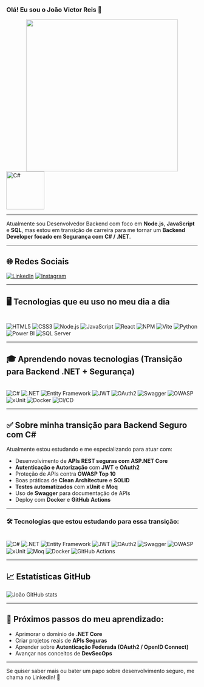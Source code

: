 ### Olá! Eu sou o João Victor Reis 👾

<div align="center">
  <img src="https://media3.giphy.com/media/v1.Y2lkPTc5MGI3NjExNzBraXZjeXpiMjg0emo2Mzk5NGY1dGMzMTZkZmx3eTJtdWlrM3Y4dyZlcD12MV9pbnRlcm5hbF9naWZfYnlfaWQmY3Q9Zw/iIqmM5tTjmpOB9mpbn/giphy.gif" width="400"/>
</div>

<img align="center" alt="C#" src="https://learn.microsoft.com/dotnet/media/logo_csharp.png" width="100"/>

---

Atualmente sou Desenvolvedor Backend com foco em **Node.js**, **JavaScript** e **SQL**, mas estou em transição de carreira para me tornar um **Backend Developer focado em Segurança com C# / .NET**.

---

## 🌐 Redes Sociais

[![LinkedIn](https://img.shields.io/badge/LinkedIn-0077B5?style=for-the-badge&logo=linkedin&logoColor=white)](https://www.linkedin.com/in/joaolimareis/)
[![Instagram](https://img.shields.io/badge/Instagram-%23E4405F.svg?style=for-the-badge&logo=Instagram&logoColor=white)](https://www.instagram.com/)

---

## 🖥️ Tecnologias que eu uso no meu dia a dia

<div style="display: inline_block"><br/>
    <img align="center" alt="HTML5" src="https://img.shields.io/badge/html5-%23E34F26.svg?style=for-the-badge&logo=html5&logoColor=white" />
    <img align="center" alt="CSS3" src="https://img.shields.io/badge/css3-%231572B6.svg?style=for-the-badge&logo=css3&logoColor=white" />
    <img align="center" alt="Node.js" src="https://img.shields.io/badge/node.js-6DA55F?style=for-the-badge&logo=node.js&logoColor=white" />
    <img align="center" alt="JavaScript" src="https://img.shields.io/badge/javascript-%23323330.svg?style=for-the-badge&logo=javascript&logoColor=%23F7DF1E" />
    <img align="center" alt="React" src="https://img.shields.io/badge/react-%2320232a.svg?style=for-the-badge&logo=react&logoColor=%2361DAFB" />
    <img align="center" alt="NPM" src="https://img.shields.io/badge/NPM-%23CB3837.svg?style=for-the-badge&logo=npm&logoColor=white" />
    <img align="center" alt="Vite" src="https://img.shields.io/badge/vite-%23646CFF.svg?style=for-the-badge&logo=vite&logoColor=white" />
    <img align="center" alt="Python" src="https://img.shields.io/badge/python-3670A0?style=for-the-badge&logo=python&logoColor=ffdd54" />
    <img align="center" alt="Power BI" src="https://img.shields.io/badge/power_bi-F2C811?style=for-the-badge&logo=powerbi&logoColor=black" />
    <img align="center" alt="SQL Server" src="https://img.shields.io/badge/Microsoft%20SQL%20Server-CC2927?style=for-the-badge&logo=microsoft%20sql%20server&logoColor=white" />
</div>

---

## 🎓 Aprendendo novas tecnologias (Transição para Backend .NET + Segurança)

<div style="display: inline_block"><br/>
    <img align="center" alt="C#" src="https://img.shields.io/badge/c%23-%23239120.svg?style=for-the-badge&logo=csharp&logoColor=white" />
    <img align="center" alt=".NET" src="https://img.shields.io/badge/.NET-512BD4?style=for-the-badge&logo=.net&logoColor=white" />
    <img align="center" alt="Entity Framework" src="https://img.shields.io/badge/Entity%20Framework-512BD4?style=for-the-badge&logo=.net&logoColor=white" />
    <img align="center" alt="JWT" src="https://img.shields.io/badge/JWT-black?style=for-the-badge&logo=JSON%20web%20tokens&logoColor=white" />
    <img align="center" alt="OAuth2" src="https://img.shields.io/badge/OAuth2-%230078D4.svg?style=for-the-badge&logo=microsoft&logoColor=white" />
    <img align="center" alt="Swagger" src="https://img.shields.io/badge/Swagger-%23Clojure.svg?style=for-the-badge&logo=swagger&logoColor=white" />
    <img align="center" alt="OWASP" src="https://img.shields.io/badge/OWASP%20Top%2010-critical?style=for-the-badge&logo=owasp&logoColor=white" />
    <img align="center" alt="xUnit" src="https://img.shields.io/badge/xUnit.net-AD2C3C?style=for-the-badge&logo=.net&logoColor=white" />
    <img align="center" alt="Docker" src="https://img.shields.io/badge/docker-%230db7ed.svg?style=for-the-badge&logo=docker&logoColor=white" />
    <img align="center" alt="CI/CD" src="https://img.shields.io/badge/GitHub%20Actions-2088FF?style=for-the-badge&logo=github%20actions&logoColor=white" />
</div>

---

## ✅ Sobre minha transição para Backend Seguro com C#

Atualmente estou estudando e me especializando para atuar com:

- Desenvolvimento de **APIs REST seguras com ASP.NET Core**
- **Autenticação e Autorização** com **JWT** e **OAuth2**
- Proteção de APIs contra **OWASP Top 10**
- Boas práticas de **Clean Architecture** e **SOLID**
- **Testes automatizados** com **xUnit** e **Moq**
- Uso de **Swagger** para documentação de APIs
- Deploy com **Docker** e **GitHub Actions**

---

### 🛠️ Tecnologias que estou estudando para essa transição:

<div style="display: inline_block"><br/>
    <img align="center" alt="C#" src="https://img.shields.io/badge/c%23-%23239120.svg?style=for-the-badge&logo=csharp&logoColor=white" />
    <img align="center" alt=".NET" src="https://img.shields.io/badge/.NET-512BD4?style=for-the-badge&logo=.net&logoColor=white" />
    <img align="center" alt="Entity Framework" src="https://img.shields.io/badge/Entity%20Framework-512BD4?style=for-the-badge&logo=.net&logoColor=white" />
    <img align="center" alt="JWT" src="https://img.shields.io/badge/JWT-black?style=for-the-badge&logo=JSON%20web%20tokens&logoColor=white" />
    <img align="center" alt="OAuth2" src="https://img.shields.io/badge/OAuth2-%230078D4.svg?style=for-the-badge&logo=microsoft&logoColor=white" />
    <img align="center" alt="Swagger" src="https://img.shields.io/badge/Swagger-%23Clojure.svg?style=for-the-badge&logo=swagger&logoColor=white" />
    <img align="center" alt="OWASP" src="https://img.shields.io/badge/OWASP%20Top%2010-critical?style=for-the-badge&logo=owasp&logoColor=white" />
    <img align="center" alt="xUnit" src="https://img.shields.io/badge/xUnit.net-AD2C3C?style=for-the-badge&logo=.net&logoColor=white" />
    <img align="center" alt="Moq" src="https://img.shields.io/badge/Moq-lightgrey?style=for-the-badge&logo=.net&logoColor=black" />
    <img align="center" alt="Docker" src="https://img.shields.io/badge/docker-%230db7ed.svg?style=for-the-badge&logo=docker&logoColor=white" />
    <img align="center" alt="GitHub Actions" src="https://img.shields.io/badge/GitHub%20Actions-2088FF?style=for-the-badge&logo=github%20actions&logoColor=white" />
</div>

---

## 📈 Estatísticas GitHub

![João GitHub stats](https://github-readme-stats.vercel.app/api?username=joaolimareis&show_icons=true&theme=tokyonight)

---

## 🚀 Próximos passos do meu aprendizado:

- Aprimorar o domínio de **.NET Core**
- Criar projetos reais de **APIs Seguras**
- Aprender sobre **Autenticação Federada (OAuth2 / OpenID Connect)**
- Avançar nos conceitos de **DevSecOps**

---

Se quiser saber mais ou bater um papo sobre desenvolvimento seguro, me chama no LinkedIn! 🚀

